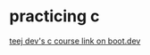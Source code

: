 # practicing c

[teej dev's c course link on boot.dev](https://www.youtube.com/watch?v=rJrd2QMVbGM&list=WL&index=14)

